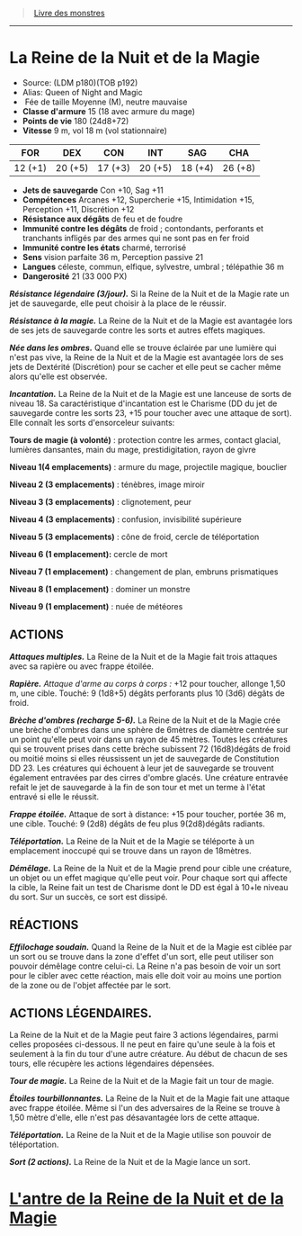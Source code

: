 ﻿> [Livre des monstres](tome_of_beasts.md)

---

# La Reine de la Nuit et de la Magie

- Source: (LDM p180)(TOB p192)
- Alias: Queen of Night and Magic
-  Fée de taille Moyenne (M), neutre mauvaise
- **Classe d'armure** 15 (18 avec armure du mage)
- **Points de vie** 180 (24d8+72)
- **Vitesse** 9 m, vol 18 m (vol stationnaire)

|FOR|DEX|CON|INT|SAG|CHA|
|---|---|---|---|---|---|
|12 (+1)|20 (+5)|17 (+3)|20 (+5)|18 (+4)|26 (+8)|

- **Jets de sauvegarde** Con +10, Sag +11
- **Compétences** Arcanes +12, Supercherie +15, Intimidation +15, Perception +11, Discrétion +12
- **Résistance aux dégâts** de feu et de foudre
- **Immunité contre les dégâts** de froid ; contondants, perforants et tranchants infligés par des armes qui ne sont pas en fer froid
- **Immunité contre les états** charmé, terrorisé
- **Sens** vision parfaite 36 m, Perception passive 21
- **Langues** céleste, commun, elfique, sylvestre, umbral ; télépathie 36 m
- **Dangerosité** 21 (33 000 PX)

**_Résistance légendaire (3/jour)._** Si la Reine de la Nuit et de la Magie rate un jet de sauvegarde, elle peut choisir à la place de le réussir.

**_Résistance à la magie._** La Reine de la Nuit et de la Magie est avantagée lors de ses jets de sauvegarde contre les sorts et autres effets magiques.

**_Née dans les ombres._** Quand elle se trouve éclairée par une lumière qui n'est pas vive, la Reine de la Nuit et de la Magie est avantagée lors de ses jets de Dextérité (Discrétion) pour se cacher et elle peut se cacher même alors qu'elle est observée.

**_Incantation._** La Reine de la Nuit et de la Magie est une lanceuse de sorts de niveau 18. Sa caractéristique d'incantation est le Charisme (DD du jet de sauvegarde contre les sorts 23, +15 pour toucher avec une attaque de sort). Elle connaît les sorts d'ensorceleur suivants:

**Tours de magie (à volonté)** : protection contre les armes, contact glacial, lumières dansantes, main du mage, prestidigitation, rayon de givre

**Niveau 1(4 emplacements)** : armure du mage, projectile magique, bouclier

**Niveau 2 (3 emplacements)** : ténèbres, image miroir

**Niveau 3 (3 emplacements)** : clignotement, peur

**Niveau 4 (3 emplacements)** : confusion, invisibilité supérieure

**Niveau 5 (3 emplacements)** : cône de froid, cercle de téléportation

**Niveau 6 (1 emplacement):** cercle de mort

**Niveau 7 (1 emplacement)** : changement de plan, embruns prismatiques

**Niveau 8 (1 emplacement)** : dominer un monstre

**Niveau 9 (1 emplacement)** : nuée de météores

## ACTIONS

**_Attaques multiples._** La Reine de la Nuit et de la Magie fait trois attaques avec sa rapière ou avec frappe étoilée.

**_Rapière._** _Attaque d'arme au corps à corps :_ +12 pour toucher, allonge 1,50 m, une cible. Touché: 9 (1d8+5) dégâts perforants plus 10 (3d6) dégâts de froid.

**_Brèche d'ombres (recharge 5-6)._** La Reine de la Nuit et de la Magie crée une brèche d'ombres dans une sphère de 6mètres de diamètre centrée sur un point qu'elle peut voir dans un rayon de 45 mètres. Toutes les créatures qui se trouvent prises dans cette brèche subissent 72 (16d8)dégâts de froid ou moitié moins si elles réussissent un jet de sauvegarde de Constitution DD 23. Les créatures qui échouent à leur jet de sauvegarde se trouvent également entravées par des cirres d'ombre glacés. Une créature entravée refait le jet de sauvegarde à la fin de son tour et met un terme à l'état entravé si elle le réussit.

**_Frappe étoilée._** Attaque de sort à distance: +15 pour toucher, portée 36 m, une cible. Touché: 9 (2d8) dégâts de feu plus 9(2d8)dégâts radiants.

**_Téléportation._** La Reine de la Nuit et de la Magie se téléporte à un emplacement inoccupé qui se trouve dans un rayon de 18mètres.

**_Démêlage._** La Reine de la Nuit et de la Magie prend pour cible une créature, un objet ou un effet magique qu'elle peut voir. Pour chaque sort qui affecte la cible, la Reine fait un test de Charisme dont le DD est égal à 10+le niveau du sort. Sur un succès, ce sort est dissipé.

## RÉACTIONS

**_Effilochage soudain._** Quand la Reine de la Nuit et de la Magie est ciblée par un sort ou se trouve dans la zone d'effet d'un sort, elle peut utiliser son pouvoir démêlage contre celui-ci. La Reine n'a pas besoin de voir un sort pour le cibler avec cette réaction, mais elle doit voir au moins une portion de la zone ou de l'objet affectée par le sort.

## ACTIONS LÉGENDAIRES.

La Reine de la Nuit et de la Magie peut faire 3 actions légendaires, parmi celles proposées ci-dessous. Il ne peut en faire qu'une seule à la fois et seulement à la fin du tour d'une autre créature. Au début de chacun de ses tours, elle récupère les actions légendaires dépensées.

**_Tour de magie._** La Reine de la Nuit et de la Magie fait un tour de magie.

**_Étoiles tourbillonnantes._** La Reine de la Nuit et de la Magie fait une attaque avec frappe étoilée. Même si l'un des adversaires de la Reine se trouve à 1,50 mètre d'elle, elle n'est pas désavantagée lors de cette attaque.

**_Téléportation._** La Reine de la Nuit et de la Magie utilise son pouvoir de téléportation.

**_Sort (2 actions)._** La Reine de la Nuit et de la Magie lance un sort.

# [L'antre de la Reine de la Nuit et de la Magie](tome_of_beasts_lantre_de_la_reine_de_la_nuit_et_de_la_magie.md)


